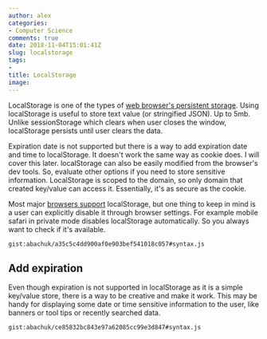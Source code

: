 ```yaml
---
author: alex
categories:
- Computer Science
comments: true
date: 2018-11-04T15:01:41Z
slug: localstorage
tags: 
- 
title: LocalStorage
image:
---
```


LocalStorage is one of the types of [web browser's persistent storage](https://developer.mozilla.org/en-US/docs/Web/API/Web_Storage_API/Using_the_Web_Storage_API). Using localStorage is useful to store text value (or stringified JSON). Up to 5mb. Unlike sessionStorage which clears when user closes the window, localStorage persists until user clears the data.

Expiration date is not supported but there is a way to add expiration date and time to localStorage. It doesn't work the same way as cookie does. I will cover this later. localStorage can also be easily modified from the browser's dev tools. So, evaluate other options if you need to store sensitive information. LocalStorage is scoped to the domain, so only domain that created key/value can access it. Essentially, it's as secure as the cookie.

Most major [browsers support](https://caniuse.com/#feat=namevalue-storage) localStorage, but one thing to keep in mind is a user can explicitly disable it through browser settings. For example mobile safari in private mode disables localStorage automatically. So you always want to check if it's available.

`gist:abachuk/a35c5c4dd900af0e903bef541018c057#syntax.js`

## Add expiration

Even though expiration is not supported in localStorage as it is a simple key/value store, there is a way to be creative and make it work. This may be handy for displaying some date or time sensitive information to the user, like banners or tool tips or recently searched data.

`gist:abachuk/ce85832bc843e97a62085cc99e3d847#syntax.js`
